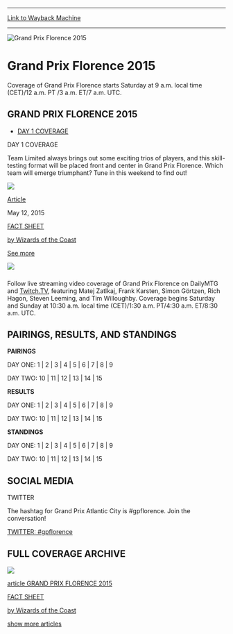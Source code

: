 
---
[Link to Wayback Machine](https://web.archive.org/web/20150516010930/http://magic.wizards.com/en/events/coverage/gpflo15)

[_metadata_:generator]:- "Drupal 7 (http://drupal.org)"
[_metadata_:node]:- "384351"
[_metadata_:source]:- "div-block-system-main"
[_metadata_:title]:- "GRAND PRIX FLORENCE 2015"
[_metadata_:wayback_capture_timestamp]:- "2015-05-16 01:09:30"
[_metadata_:wayback_raw_url]:- "https://web.archive.org/web/20150516010930id_/http://magic.wizards.com/en/events/coverage/gpflo15"
[_metadata_:wayback_url]:- "http://magic.wizards.com/en/events/coverage/gpflo15"
---










![Grand Prix Florence 2015](http://magic.wizards.com/sites/mtg/files/images/featured/GP_Florence.jpg)




Grand Prix Florence 2015
========================




Coverage of Grand Prix Florence starts Saturday at 9 a.m. local time (CET)/12 a.m. PT /3 a.m. ET/7 a.m. UTC.
















GRAND PRIX FLORENCE 2015
------------------------




* [DAY 1 COVERAGE](#tabs-0)


DAY 1 COVERAGE



Team Limited always brings out some exciting trios of players, and this skill-testing format will be placed front and center in Grand Prix Florence. Which team will emerge triumphant? Tune in this weekend to find out!

 
  
  



[![](https://media.magic.wizards.com/images/hero/DailyMTG_Generic_Icon.jpg)](#)




[Article](/en/events/coverage/gpflo15/fact-sheet)

May 12, 2015



[FACT SHEET](/en/events/coverage/gpflo15/fact-sheet)



[by Wizards of the Coast](/en/events/coverage/gpflo15/fact-sheet)

 






[See more](javascript:void(0);)














![](https://media.magic.wizards.com/images/featured/logo-twitch-inline_front_0.png)



### 




Follow live streaming video coverage of Grand Prix Florence on DailyMTG and [Twitch.TV](http://Twitch.TV/magic2), featuring Matej Zatlkaj, Frank Karsten, Simon Görtzen, Rich Hagon, Steven Leeming, and Tim Willoughby. Coverage begins Saturday and Sunday at 10:30 a.m. local time (CET)/1:30 a.m. PT/4:30 a.m. ET/8:30 a.m. UTC. 















PAIRINGS, RESULTS, AND STANDINGS
--------------------------------



**PAIRINGS**


DAY ONE: 1 | 2 | 3 | 4 | 5 | 6 | 7 | 8 | 9  

DAY TWO: 10 | 11 | 12 | 13 | 14 | 15


**RESULTS**


DAY ONE: 1 | 2 | 3 | 4 | 5 | 6 | 7 | 8 | 9  

DAY TWO: 10 | 11 | 12 | 13 | 14 | 15


**STANDINGS**


DAY ONE: 1 | 2 | 3 | 4 | 5 | 6 | 7 | 8 | 9  

DAY TWO: 10 | 11 | 12 | 13 | 14 | 15






SOCIAL MEDIA
------------






TWITTER



The hashtag for Grand Prix Atlantic City is #gpflorence. Join the conversation!



[TWITTER: #gpflorence](http://twitter.com/hashtag/gpflorence?src=hash) 




 



FULL COVERAGE ARCHIVE
---------------------





[![](https://media.magic.wizards.com/images/hero/DailyMTG_Generic_Icon.jpg)](/en/events/coverage/gpflo15/fact-sheet)




[article GRAND PRIX FLORENCE 2015](/en/events/coverage/gpflo15/fact-sheet) 







[FACT SHEET](/en/events/coverage/gpflo15/fact-sheet)




[by Wizards of the Coast](/en/events/coverage/gpflo15/fact-sheet)






[show more articles](javascript:void(0);)









